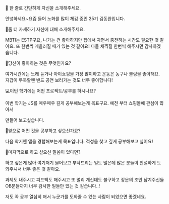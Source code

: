 👋 한 줄로 간단하게 자신을 소개해주세요.

안녕하세요~요즘 들어 노화를 많이 체감 중인 25기 김동완입니다.

🔎좀 더 자세하기 자신에 대해 소개해주세요.

MBTI는 ESTP구요, 나가는 건 좋아하지만 집에서 자면서 충전하는 시간도 필요한 것 같아요.
또 한번씩 게을러질 때가 있는 것 같아요! 다들 채찍질 한번씩 해주시면 감사하겠습니다. 

💌당신이 좋아하는 것은 무엇인가요?

여가시간에는 노래 듣거나 아이쇼핑을 가장 많이하고 운동은 농구나 볼링을 좋아해요. 지갑이 두둑할땐 밴드 공연 보러가는 것도 너무 좋아합니다!

💻이번 학기에는 어떤 프로젝트/공부를 하시나요?

이번 학기는 JS를 매우매우 깊게 공부해보는게 목표구요. 예전 부터 쇼핑몰에 관심이 많아서 

만들어 보고싶습니다.

👣앞으로 어떤 것을 공부하고 싶으신가요?

다음 학기엔 앱을 경험해보는게 목표입니다. 적성을 찾고 깊게 공부해보고 싶어요!

💙마지막으로 하고 싶으신 말씀이 있다면?

하고 싶은게 많아 여기저기 물어보고 부탁드리는 일도 많은데 많은 분들이 친절하게 도와주셔서 너무 좋은 것 같아요.

과제도 내주시고 피드백도 해주시고 또 멀리 계신데도 불구하고 장문의 조언 남겨주신들 OB분들까지 너무 감사한 일들만 있는 것 같습니다..!

저도 꼭 공부 열심히 해서 누군가를 도와줄 수 있는 사람이 되었으면 좋겠네요.